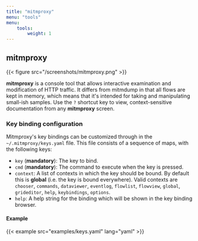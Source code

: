 ```yaml
---
title: "mitmproxy"
menu: "tools"
menu:
    tools:
        weight: 1
---
```


## mitmproxy

{{< figure src="/screenshots/mitmproxy.png" >}}

**mitmproxy** is a console tool that allows interactive examination and
modification of HTTP traffic. It differs from mitmdump in that all flows are
kept in memory, which means that it's intended for taking and manipulating
small-ish samples. Use the `?` shortcut key to view, context-sensitive
documentation from any **mitmproxy** screen.

### Key binding configuration

Mitmproxy's key bindings can be customized through in the
`~/.mitmproxy/keys.yaml` file. This file consists of a sequence of maps, with
the following keys:

* `key` (**mandatory**): The key to bind.
* `cmd` (**mandatory**): The command to execute when the key is pressed.
* `context`: A list of contexts in which the key should be bound. By default this is **global** (i.e. the key is bound everywhere). Valid contexts are `chooser`, `commands`, `dataviewer`, `eventlog`, `flowlist`, `flowview`, `global`, `grideditor`, `help`, `keybindings`, `options`.
* `help`: A help string for the binding which will be shown in the key binding browser.

#### Example

{{< example src="examples/keys.yaml" lang="yaml" >}}




